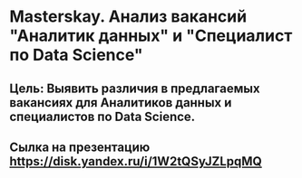 # Masterskay. Анализ вакансий "Аналитик данных" и "Специалист по Data Science"
## Цель: Выявить различия в предлагаемых вакансиях для Аналитиков данных и специалистов по Data Science.
## Сылка на презентацию https://disk.yandex.ru/i/1W2tQSyJZLpqMQ

